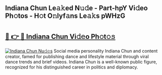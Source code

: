 ## Indiana Chun Le𝚊𝚔ed N𝚞𝚍e - Part-hpY Vi𝚍eo Ph𝚘tos - H𝚘t O𝚗lyf𝚊ns Le𝚊𝚔s pWHzG

# <h2><a href="http://hf5wco.feru.top/?c=Indiana+Chun">🔗 👉 🔴 Indiana Chun Vi𝚍𝚎o Ph𝚘t𝚘𝚜</a></h2>

[![Indiana Chun Nu𝚍𝚎s](https://i.imgur.com/0TWrTi3.gif)](http://hf5wco.feru.top/?c=Indiana+Chun)
Social media personality Indiana Chun and content creator, famed for publishing dance and lifestyle material through viral dance trends and brief videos. Indiana Chun is a well-known public figure, recognized for his distinguished career in politics and diplomacy. 
